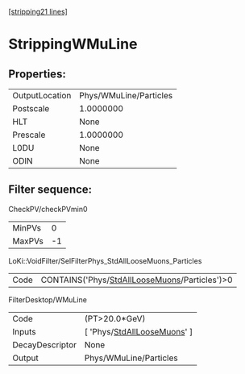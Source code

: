 [\[stripping21 lines\]](../stripping21-index.md)

# StrippingWMuLine

## Properties:

|                |                        |
|----------------|------------------------|
| OutputLocation | Phys/WMuLine/Particles |
| Postscale      | 1.0000000              |
| HLT            | None                   |
| Prescale       | 1.0000000              |
| L0DU           | None                   |
| ODIN           | None                   |

## Filter sequence:

CheckPV/checkPVmin0

|        |     |
|--------|-----|
| MinPVs | 0   |
| MaxPVs | -1  |

LoKi::VoidFilter/SelFilterPhys_StdAllLooseMuons_Particles

|      |                                                                                                      |
|------|------------------------------------------------------------------------------------------------------|
| Code | CONTAINS('Phys/[StdAllLooseMuons](../commonparticles/stripping21-stdallloosemuons.md)/Particles')\>0 |

FilterDesktop/WMuLine

|                 |                                                                                     |
|-----------------|-------------------------------------------------------------------------------------|
| Code            | (PT\>20.0\*GeV)                                                                     |
| Inputs          | \[ 'Phys/[StdAllLooseMuons](../commonparticles/stripping21-stdallloosemuons.md)' \] |
| DecayDescriptor | None                                                                                |
| Output          | Phys/WMuLine/Particles                                                              |

